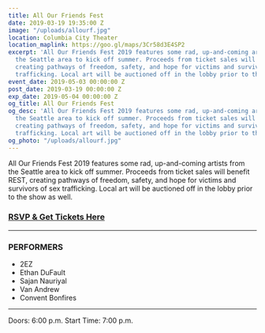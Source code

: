 ```yaml
---
title: All Our Friends Fest
date: 2019-03-19 19:35:00 Z
image: "/uploads/allourf.jpg"
location: Columbia City Theater
location_maplink: https://goo.gl/maps/3Cr58d3E4SP2
excerpt: 'All Our Friends Fest 2019 features some rad, up-and-coming artists from
  the Seattle area to kick off summer. Proceeds from ticket sales will benefit REST,
  creating pathways of freedom, safety, and hope for victims and survivors of sex
  trafficking. Local art will be auctioned off in the lobby prior to the show as well. '
event_date: 2019-05-03 00:00:00 Z
post_date: 2019-03-19 00:00:00 Z
exp_date: 2019-05-04 00:00:00 Z
og_title: All Our Friends Fest
og_desc: 'All Our Friends Fest 2019 features some rad, up-and-coming artists from
  the Seattle area to kick off summer. Proceeds from ticket sales will benefit REST,
  creating pathways of freedom, safety, and hope for victims and survivors of sex
  trafficking. Local art will be auctioned off in the lobby prior to the show as well. '
og_photo: "/uploads/allourf.jpg"
---
```


All Our Friends Fest 2019 features some rad, up-and-coming artists from the Seattle area to kick off summer. Proceeds from ticket sales will benefit REST, creating pathways of freedom, safety, and hope for victims and survivors of sex trafficking. Local art will be auctioned off in the lobby prior to the show as well. 

### [RSVP & Get Tickets Here](https://www.facebook.com/events/399967797232027/)
***
### PERFORMERS
* 2EZ 
* Ethan DuFault
* Sajan Nauriyal
* Van Andrew
* Convent Bonfires

***
Doors: 6:00 p.m.
Start Time: 7:00 p.m.